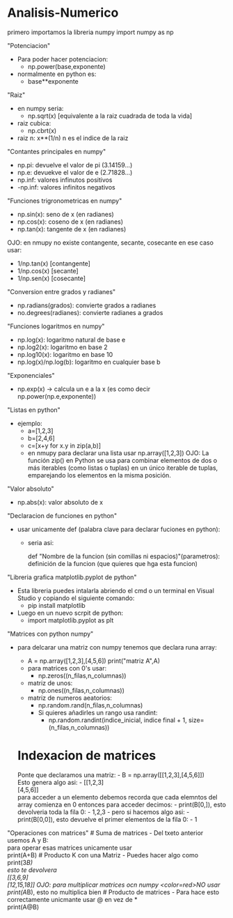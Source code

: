 # Analisis-Numerico

primero importamos la libreria numpy
import numpy as np

"Potenciacion"
- Para poder hacer potenciacion:
    - np.power(base,exponente)
- normalmente en python es:
    - base**exponente

"Raiz"
- en numpy seria:
    - np.sqrt(x) [equivalente a la raiz cuadrada de toda la vida]
- raiz cubica:
    - np.cbrt(x)
- raiz n:
x**(1/n) n es el indice de la raiz

"Contantes principales en numpy"
- np.pi: devuelve el valor de pi (3.14159...)
- np.e: devuekve el valor de e (2.71828...)
- np.inf: valores infinutos positivos
- -np.inf: valores infinitos negativos

"Funciones trigronometricas en numpy"
- np.sin(x): seno de x (en radianes)
- np.cos(x): coseno de x (en radianes)
- np.tan(x): tangente de x (en radianes)

OJO: en nmupy no existe contangente, secante, cosecante
en ese caso usar:
- 1/np.tan(x) [contangente]
- 1/np.cos(x) [secante]
- 1/np.sen(x) [cosecante] 

"Conversion entre grados y radianes"
- np.radians(grados): convierte grados a radianes
- no.degrees(radianes): convierte radianes a grados

"Funciones logaritmos en numpy"
- np.log(x): logaritmo natural de base e
- np.log2(x): logaritmo en base 2
- np.log10(x): logaritmo en base 10
- np.log(x)/np.log(b): logaritmo en cualquier base b

"Exponenciales"
- np.exp(x) -> calcula un e a la x (es como decir np.power(np.e,exponente))

"Listas en python"
- ejemplo:
    - a=[1,2,3]
    - b=[2,4,6]
    - c=[x+y for x.y in zip(a,b)]
    - en nmupy para declarar una lista usar np.array([1,2,3]) 
    OJO:
    La función zip() en Python se usa para combinar elementos de dos o más iterables 
    (como listas o tuplas) en un único iterable de tuplas, emparejando los elementos en la misma posición.

"Valor absoluto"
- np.abs(x): valor absoluto de x

"Declaracion de funciones en python"
-   usar unicamente def (palabra clave para declarar fuciones en python):
    - seria asi:

        def "Nombre de la funcion (sin comillas ni espacios)"(parametros):
            definición de la funcion (que quieres que hga esta funcion)

"Libreria grafica matplotlib.pyplot de python"
-   Esta libreria puedes intalarla abriendo el cmd o un terminal en Visual Studio y copiando el siguiente comando:
    -   pip install matplotlib
-   Luego en un nuevo scrpit de python:
    -   import matplotlib.pyplot as plt

"Matrices con python numpy"
-   para delcarar una matriz con numpy tenemos que declara runa array:
    -   A = np.array([1,2,3],[4,5,6])
        print("matriz A",A)
    -   para matrices con 0's usar:
        -   np.zeros((n_filas,n_columnas))
    -   matriz de unos:
        -   np.ones((n_filas,n_columnas))
    - matriz de numeros aeatorios:
        -   np.random.rand(n_filas,n_columnas)
        -   Si quieres añadirles un rango usa randint:
            -   np.random.randint(indice_inicial, indice final + 1, size=(n_filas,n_columnas))
    
    #   Indexacion de matrices
    Ponte que declaramos una matriz:
        -   B = np.array([[1,2,3],[4,5,6]]) <br>
                Esto genera algo asi:
                    -   [[1,2,3]<br>[4,5,6]]<br>
                para acceder a un elemento debemos recorda que cada elemntos del array comienza en 0
                entonces para acceder decimos:
                -   print(B[0,]), esto devolveria toda la fila 0:
                    -   1,2,3
                -   pero si hacemos algo asi:
                    -   print(B[0,0]), esto devuelve el primer elementos de la fila 0:
                        -   1

"Operaciones con matrices"
    #   Suma de matrices
            -   Del txeto anterior usemos A y B:<br>
            para operar esas matrices unicamente usar <br>
            print(A+B) 
    #   Producto K con una Matriz
            -   Puedes hacer algo como <br>
            print(3*B)<br>
            esto te devolvera <br>
            [[3,6,9]<br>
            [12,15,18]]
    OJO: para multiplicar matrices ocn numpy <color=red>NO</color> usar print(A*B), esto no multiplica bien
    #   Producto de matrices
            -   Para hace esto correctamente unicmante usar @ en vez de *<br>
            print(A@B) 